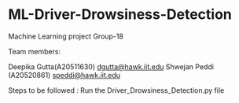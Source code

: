 # ML-Driver-Drowsiness-Detection

Machine Learning project Group-18

Team members:

Deepika Gutta(A20511630) dgutta@hawk.iit.edu
Shwejan Peddi (A20520861) speddi@hawk.iit.edu

Steps to be followed :
Run the Driver_Drowsiness_Detection.py file
